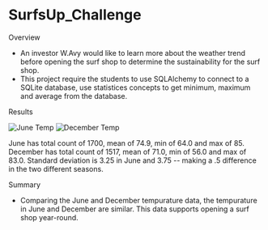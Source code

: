 # SurfsUp_Challenge

Overview

- An investor W.Avy would like to learn more about the weather trend before opening the surf shop to determine the sustainability for the surf shop.
- This project require the students to use SQLAlchemy to connect to a SQLite database, use statistices concepts to get minimum, maximum and average from the database.

Results



![June Temp](https://user-images.githubusercontent.com/94014863/150652245-5489d872-9441-4366-96dc-1e945b6e9a81.PNG)
![December Temp](https://user-images.githubusercontent.com/94014863/150652247-536ee531-1740-4e72-863a-6c81105b01ae.PNG)


June has total count of 1700, mean of 74.9, min of 64.0 and max of 85.
December has total count of 1517, mean of 71.0, min of 56.0 and max of 83.0.
Standard deviation is 3.25 in June and 3.75 -- making a .5 difference in the two different seasons.

Summary
- Comparing the June and December tempurature data,  the tempurature in June and December are similar. This data supports opening a surf shop year-round. 

